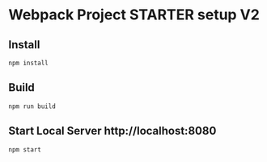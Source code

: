 
# Webpack Project STARTER setup V2

## Install
`npm install`

## Build 
`npm run build`

## Start Local Server http://localhost:8080
`npm start`

